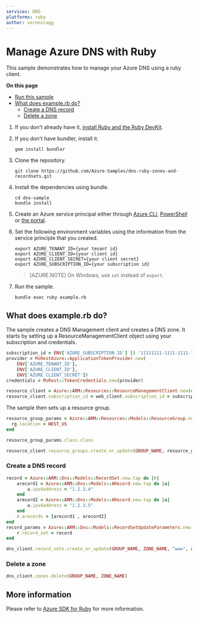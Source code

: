 ```yaml
---
services: DNS
platforms: ruby
author: veronicagg
---
```


# Manage Azure DNS with Ruby

This sample demonstrates how to manage your Azure DNS using a ruby client.

**On this page**

- [Run this sample](#run)
- [What does example.rb do?](#sample)
    - [Create a DNS record](#create)
    - [Delete a zone](#delete)


<a id="run"></a>
1. If you don't already have it, [install Ruby and the Ruby DevKit](https://www.ruby-lang.org/en/documentation/installation/).

1. If you don't have bundler, install it.

    ```
    gem install bundler
    ```

1. Clone the repository.

    ```
    git clone https://github.com/Azure-Samples/dns-ruby-zones-and-recordsets.git
    ```

1. Install the dependencies using bundle.

    ```
    cd dns-sample
    bundle install
    ```

1. Create an Azure service principal either through
    [Azure CLI](https://azure.microsoft.com/documentation/articles/resource-group-authenticate-service-principal-cli/),
    [PowerShell](https://azure.microsoft.com/documentation/articles/resource-group-authenticate-service-principal/)
    or [the portal](https://azure.microsoft.com/documentation/articles/resource-group-create-service-principal-portal/).

1. Set the following environment variables using the information from the service principle that you created.

    ```
    export AZURE_TENANT_ID={your tenant id}
    export AZURE_CLIENT_ID={your client id}
    export AZURE_CLIENT_SECRET={your client secret}
    export AZURE_SUBSCRIPTION_ID={your subscription id}
    ```

    > [AZURE.NOTE] On Windows, use `set` instead of `export`.

1. Run the sample.

    ```
    bundle exec ruby example.rb
    ```

<a id="sample"></a>
## What does example.rb do?

The sample creates a DNS Management client and creates a DNS zone.
It starts by setting up a ResourceManagementClient object using your subscription and credentials.

```ruby
subscription_id = ENV['AZURE_SUBSCRIPTION_ID'] || '11111111-1111-1111-1111-111111111111' # your Azure Subscription Id
provider = MsRestAzure::ApplicationTokenProvider.new(
    ENV['AZURE_TENANT_ID'],
    ENV['AZURE_CLIENT_ID'],
    ENV['AZURE_CLIENT_SECRET'])
credentials = MsRest::TokenCredentials.new(provider)

resource_client = Azure::ARM::Resources::ResourceManagementClient.new(credentials)
resource_client.subscription_id = web_client.subscription_id = subscription_id
```

The sample then sets up a resource group.

```ruby
resource_group_params = Azure::ARM::Resources::Models::ResourceGroup.new.tap do |rg|
  rg.location = WEST_US
end

resource_group_params.class.class

resource_client.resource_groups.create_or_update(GROUP_NAME, resource_group_params)
```

<a id="create"></a>
### Create a DNS record

```ruby
record = Azure::ARM::Dns::Models::RecordSet.new.tap do |r|
    arecord1 = Azure::ARM::Dns::Models::ARecord.new.tap do |a|
        a.ipv4address = "1.2.3.4"
    end
    arecord2 = Azure::ARM::Dns::Models::ARecord.new.tap do |a|
        a.ipv4address = "1.2.3.5"
    end
    r.arecords = [arecord1 , arecord2]
end
record_params = Azure::ARM::Dns::Models::RecordSetUpdateParameters.new.tap do |r|
    r.record_set = record
end

dns_client.record_sets.create_or_update(GROUP_NAME, ZONE_NAME, "www", Azure::ARM::Dns::Models::RecordType::A, record_params)
```

<a id="delete"></a>
### Delete a zone

```ruby
dns_client.zones.delete(GROUP_NAME, ZONE_NAME)
```


## More information
Please refer to [Azure SDK for Ruby](https://github.com/Azure/azure-sdk-ruby) for more information.
